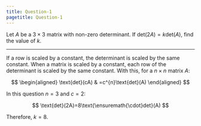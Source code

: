 ```yaml
---
title: Question-1
pagetitle: Question-1
---
```


Let $A$ be a $3\times3$ matrix with non-zero determinant. If $\text{det}(2A)=k\text{det}(A)$, find the value of $k$.

------------------------------------------------------------------------

If a row is scaled by a constant, the determinant is scaled by the same constant. When a matrix is scaled by a constant, each row of the determinant is scaled by the same constant. With this, for a $n\times n$ matrix $A$:

$$
\begin{aligned}
\text{det}(cA) & =c^{n}\text{det}(A)
\end{aligned}
$$


In this question $n=3$ and $c=2$:

$$
\text{det}(2A)=8\text{\ensuremath{\cdot}det}(A)
$$


Therefore, $k=8$.
